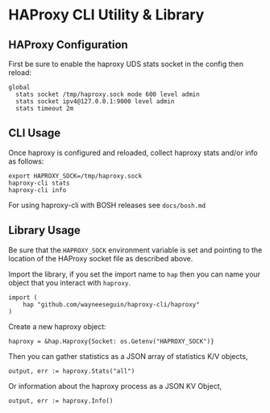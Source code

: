 # HAProxy CLI Utility & Library

## HAProxy Configuration

First be sure to enable the haproxy UDS stats socket in the config then reload:
```
global
  stats socket /tmp/haproxy.sock mode 600 level admin
  stats socket ipv4@127.0.0.1:9000 level admin
  stats timeout 2m
```

## CLI Usage
Once haproxy is configured and reloaded, collect haproxy stats and/or info as follows:

```
export HAPROXY_SOCK=/tmp/haproxy.sock
haproxy-cli stats
haproxy-cli info
```

For using haproxy-cli with BOSH releases see `docs/bosh.md`

## Library Usage

Be sure that the `HAPROXY_SOCK` environment variable is set and pointing to the 
location of the HAProxy socket file as described above.

Import the library, if you set the import name to `hap` then you can name your
object that you interact with `haproxy`.
```
import (
	hap "github.com/wayneeseguin/haproxy-cli/haproxy"
)
```
Create a new haproxy object:
```
haproxy = &hap.Haproxy{Socket: os.Getenv("HAPROXY_SOCK")}
```

Then you can gather statistics as a JSON array of statistics K/V objects,
```
output, err := haproxy.Stats("all")
```

Or information about the haproxy process as a JSON KV Object,
```
output, err := haproxy.Info()
```
